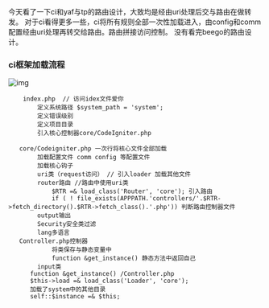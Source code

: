 今天看了一下ci和yaf与tp的路由设计，大致均是经由uri处理后交与路由在做转发。
对于ci看得更多一些，ci将所有规则全部一次性加载进入，由config和comm配置经由uri处理再转交给路由。路由拼接访问控制。
没有看完beego的路由设计。


### ci框架加载流程


![img](https://github.com/gitgitcode/phppractice/blob/master/LearnOpenSourceSoftware/codeigniter.png) 

```
    index.php  // 访问idex文件爱你
        定义系统路径 $system_path = 'system';
        定义错误级别
        定义项目目录
        引入核心控制器core/CodeIgniter.php 
   
   core/Codeigniter.php 一次行将核心文件全部加载 
        加载配置文件 comm config 等配置文件  
        加载核心钩子 
        uri类（request访问） // 引入loader 加载其他文件
        router路由 //路由中使用uri类 
            $RTR =& load_class('Router', 'core'); 引入路由
            if ( ! file_exists(APPPATH.'controllers/'.$RTR->fetch_directory().$RTR->fetch_class().'.php')) 判断路由控制器文件
        output输出
        Security安全类过滤
        lang多语言
   Controller.php控制器
            将类保存与静态变量中
            function &get_instance() 静态方法中返回自己
   	    input类
      function &get_instance() /Controller.php
      $this->load =& load_class('Loader', 'core');
      加载了system中的其他目录
      self::$instance =& $this;
```
